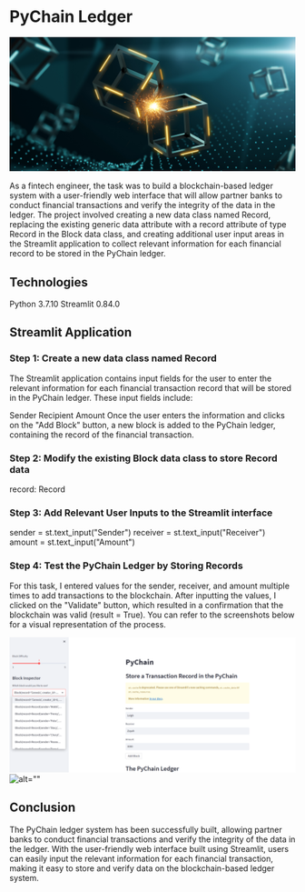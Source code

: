 # PyChain Ledger

![alt=""](18-4-application-image.png)

As a fintech engineer, the task was to build a blockchain-based ledger system with a user-friendly web interface that will allow partner banks to conduct financial transactions and verify the integrity of the data in the ledger. The project involved creating a new data class named Record, replacing the existing generic data attribute with a record attribute of type Record in the Block data class, and creating additional user input areas in the Streamlit application to collect relevant information for each financial record to be stored in the PyChain ledger.

## Technologies
Python 3.7.10
Streamlit 0.84.0

## Streamlit Application
### Step 1: Create a new data class named Record 
The Streamlit application contains input fields for the user to enter the relevant information for each financial transaction record that will be stored in the PyChain ledger. These input fields include:

Sender
Recipient
Amount
Once the user enters the information and clicks on the "Add Block" button, a new block is added to the PyChain ledger, containing the record of the financial transaction.

### Step 2: Modify the existing Block data class to store Record data
record: Record  

### Step 3: Add Relevant User Inputs to the Streamlit interface 
sender = st.text_input("Sender")
receiver = st.text_input("Receiver")
amount = st.text_input("Amount")

### Step 4: Test the PyChain Ledger by Storing Records
For this task, I entered values for the sender, receiver, and amount multiple times to add transactions to the blockchain. After inputting the values, I clicked on the "Validate" button, which resulted in a confirmation that the blockchain was valid (result = True). You can refer to the screenshots below for a visual representation of the process.

![alt=""](pychain_addblock.png)
![alt=""](validated.png.png)

## Conclusion
The PyChain ledger system has been successfully built, allowing partner banks to conduct financial transactions and verify the integrity of the data in the ledger. With the user-friendly web interface built using Streamlit, users can easily input the relevant information for each financial transaction, making it easy to store and verify data on the blockchain-based ledger system.
